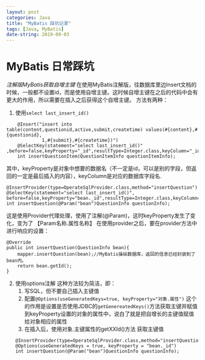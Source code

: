 ```yaml
---
layout: post
categories: Java
title: "MyBatis 踩坑记录"
tags: [Java, MyBatis]
date-string: 2019-09-03
---
```

# MyBatis 日常踩坑
*注解版MyBatis获取自增主键*
在使用MyBatis注解版，往数据库里边Insert文档的时候，一般都不设置id，而是使用自增主键。这时候自增主键在之后的代码中会有更大的作用，所以需要在插入之后获得这个自增主键。
方法有两种：
1. 使用`select last_insert_id()`
```
    @Insert("insert into table(content,questionid,active,submit,createtime) values(#{content},#{questionid},  
             1,#{submit},#{createtime})")
    @SelectKey(statement="select last_insert_id()"
,before=false,keyProperty="_id",resultType=Integer.class,keyColumn="_id")
    int insertQuestionItem(QuestionItemInfo questionItemInfo);
```
   其中，keyProperty是对象中想要的数据名（不一定是id，可以是别的字段，但返回的一定是最后插入的内容），keyColumn是对应的数据库字段名.
``` 
@InsertProvider(type=OperateSqlProvider.class,method="insertQuestion")
@SelectKey(statement="select last_insert_id()",
before=false,keyProperty="bean._id",resultType=Integer.class,keyColumn="_id")
int insertQuestion(@Param("bean")QuestionInfo questionInfo);
```
这是使用Provider代理处理，使用了注解(@Param)，这时keyProperty发生了变化，变为了 【Param名称.属性名称】
在使用provider之后，要在provider方法中进行响应的设置：
```
@Override
public int insertQuestion(QuestionInfo bean){
    mapper.insertQuestion(bean);//MyBatis操纵数据库，返回的信息已经封装到了bean内。
    return bean.getId();
}
```
2. 使用options注解
   这种方法较为简洁，即：
   1. 写SQL，但不要自己插入主键值 
   2. 配置`@Options(useGeneratedKeys=true, keyProperty="对象.属性")` 这个的作用是设置是否使用JDBC的`getGenereatedKeys()`方法获取主键并赋值到keyProperty设置的对象的属性中，说白了就是把自增长的主键值赋值给对象相应的属性 
   3. 在插入后，使用对象.主键属性的getXXId()方法 获取主键值
    ```
    @InsertProvider(type=OperateSqlProvider.class,method="insertQuestion")
    @Options(useGeneratedKeys = true, keyProperty = "bean._id")
    int insertQuestion(@Param("bean")QuestionInfo questionInfo);
    ```
	



